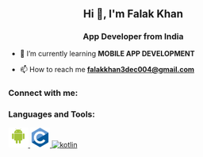 <h1 align="center"  <img src="https://www.google.com/url?sa=i&url=https%3A%2F%2Fblog.google%2Fproducts%2Fandroid%2Fevolving-android-brand%2F&psig=AOvVaw0QP1N6WUHxYGJQfwoVL3wh&ust=1731351269556000&source=images&cd=vfe&opi=89978449&ved=0CBQQjRxqFwoTCPDk3p240okDFQAAAAAdAAAAABAQ" alt="Description of Image" width="500" height="300">
<h2 align="center">Hi 👋, I'm Falak Khan</h2>
<h3 align="center">App Developer from India</h3>

- 🌱 I’m currently learning **MOBILE APP DEVELOPMENT**

- 📫 How to reach me **falakkhan3dec004@gmail.com**

<h3 align="left">Connect with me:</h3>
<p align="left">
</p>

<h3 align="left">Languages and Tools:</h3>
<p align="left"> <a href="https://developer.android.com" target="_blank" rel="noreferrer"> <img src="https://raw.githubusercontent.com/devicons/devicon/master/icons/android/android-original-wordmark.svg" alt="android" width="40" height="40"/> </a> <a href="https://www.cprogramming.com/" target="_blank" rel="noreferrer"> <img src="https://raw.githubusercontent.com/devicons/devicon/master/icons/c/c-original.svg" alt="c" width="40" height="40"/> </a> <a href="https://kotlinlang.org" target="_blank" rel="noreferrer"> <img src="https://www.vectorlogo.zone/logos/kotlinlang/kotlinlang-icon.svg" alt="kotlin" width="40" height="40"/> </a> </p>
